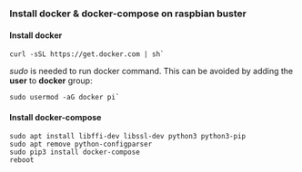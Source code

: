 ### Install docker & docker-compose on raspbian buster

#### Install docker

```
curl -sSL https://get.docker.com | sh`
```
  _*sudo*_ is needed to run docker command.  This can be avoided by adding the **user** to **docker** group:

```
sudo usermod -aG docker pi`
```

#### Install docker-compose

```
sudo apt install libffi-dev libssl-dev python3 python3-pip
sudo apt remove python-configparser
sudo pip3 install docker-compose
reboot
```
